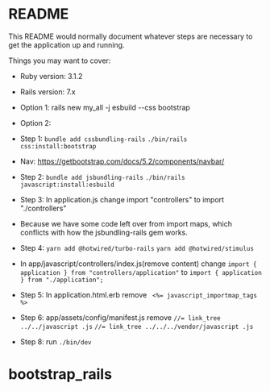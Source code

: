 # README

This README would normally document whatever steps are necessary to get the
application up and running.

Things you may want to cover:

* Ruby version: 3.1.2

* Rails version: 7.x

* Option 1: rails new my_all -j esbuild --css bootstrap

* Option 2: 

* Step 1:
  `bundle add cssbundling-rails`
  `./bin/rails css:install:bootstrap`
* Nav: https://getbootstrap.com/docs/5.2/components/navbar/

* Step 2: 
  `bundle add jsbundling-rails`
  `./bin/rails javascript:install:esbuild`

* Step 3: In application.js change import "controllers" to import "./controllers"

* Because we have some code left over from import maps, which conflicts with how the jsbundling-rails gem works.

* Step 4:
  `yarn add @hotwired/turbo-rails`
  `yarn add @hotwired/stimulus`

* In app/javascript/controllers/index.js(remove content) change `import { application } from "controllers/application"` to `import { application } from "./application";`

* Step 5: In application.html.erb remove ` <%= javascript_importmap_tags %>`

* Step 6: app/assets/config/manifest.js remove 
  `//= link_tree ../../javascript .js`
  `//= link_tree ../../../vendor/javascript .js`

* Step 8: run `./bin/dev`
# bootstrap_rails
